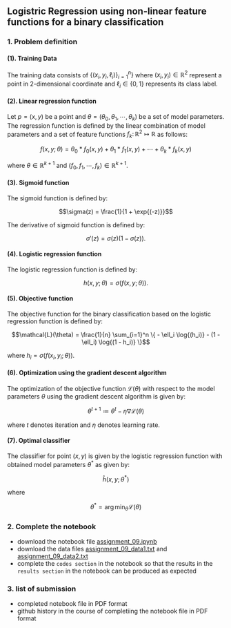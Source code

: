 ## Logistric Regression using non-linear feature functions for a binary classification 

### 1. Problem definition

#### (1). Training Data

The training data consists of $`\{(x_i, y_i, \ell_i)\}_{i=1}^n\}`$ where $`(x_i, y_i) \in \mathbb{R}^2`$ represent a point in 2-dimensional coordinate and $`\ell_i \in \{0, 1\}`$ represents its class label.

#### (2). Linear regression function

Let $`p = (x, y)`$ be a point and $`\theta = (\theta_0, \theta_1, \cdots, \theta_k)`$ be a set of model parameters. The regression function is defined by the linear combination of model parameters and a set of feature functions $`f_k \colon \mathbb{R}^2 \mapsto \mathbb{R}`$ as follows:
```math
f(x, y; \theta) = \theta_0 * f_0(x, y) + \theta_1 * f_1(x, y) + \cdots + \theta_k * f_k(x, y)
```
where $`\theta \in \mathbb{R}^{k+1}`$ and $`(f_0, f_1, \cdots, f_k) \in \mathbb{R}^{k+1}`$.

#### (3). Sigmoid function

The sigmoid function is defined by:
```math
\sigma(z) = \frac{1}{1 + \exp{(-z)}}
```
The derivative of sigmoid function is defined by:
```math
\sigma'(z) = \sigma(z) (1 - \sigma(z)).
```

#### (4). Logistic regression function

The logistic regression function is defined by:
```math
h(x, y ; \theta) = \sigma(f(x, y ; \theta)).
```

#### (5). Objective function

The objective function for the binary classification based on the logistic regression function is defined by:
```math
\mathcal{L}(\theta) = \frac{1}{n} \sum_{i=1}^n \{ - \ell_i \log{(h_i)} - (1 - \ell_i) \log{(1 - h_i)} \}
```
where $`h_i = \sigma(f(x_i, y_i ; \theta))`$.

#### (6). Optimization using the gradient descent algorithm

The optimization of the objective function $`\mathcal{L}(\theta)`$ with respect to the model parameters $`\theta`$ using the gradient descent algorithm is given by:
```math
\theta^{t+1} \coloneqq \theta^{t} - \eta \nabla \mathcal{L}(\theta)  
```
where $`t`$ denotes iteration and $`\eta`$ denotes learning rate.

#### (7). Optimal classifier

The classifier for point $`(x, y)`$ is given by the logistic regression function with obtained model parameters $`\theta^*`$ as given by:
```math
\hat{h}(x, y ; \theta^*)
```
where 
```math
\theta^* = \arg\min_\theta \mathcal{L}(\theta)
```

### 2. Complete the notebook 

- download the notebook file [assignment_09.ipynb](https://gitlab.com/cau-class/machine-learning/2021-1/assignment/-/blob/master/09/assignment_09.ipynb) 
- download the data files [assignment_09_data1.txt](https://gitlab.com/cau-class/machine-learning/2021-1/assignment/-/blob/master/09/assignment_09_data1.txt) and [assignment_09_data2.txt](https://gitlab.com/cau-class/machine-learning/2021-1/assignment/-/blob/master/09/assignment_09_data2.txt)
- complete the `codes section` in the notebook so that the results in the `results section` in the notebook can be produced as expected
 
### 3. list of submission

- completed notebook file in PDF format
- github history in the course of completiing the notebook file in PDF format